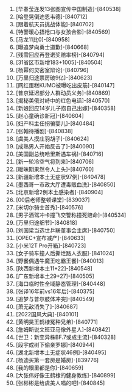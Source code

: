 
1. [华春莹连发13张图宣传中国制造]-[840538]
1. [哈登晃倒迪恩韦德]-[840712]
1. [跟着航天员挑战体能]-[840702]
1. [特警暖心捂枪口与女孩合影]-[840569]
1. [马龙11比0]-[840958]
1. [曝追梦向勇士道歉]-[840668]
1. [残雪回应再登诺奖赔率榜]-[840794]
1. [31省区市新增183+1005]-[840504]
1. [杨幂何炅密室辩论]-[840796]
1. [万里归途票房破9亿]-[840623]
1. [网红蛋糕KUMO被曝吃出皮筋]-[840147]
1. [普京延迟部分人群动员义务]-[840869]
1. [揭秘美俄对峙中的红色电话]-[840570]
1. [新娘回应14岁儿子抱自己出嫁]-[840358]
1. [赵心童确诊新冠]-[840604]
1. [妇产科主任拐骗婴儿]-[840484]
1. [张翰待播剧]-[840838]
1. [虞美人摸庄羽胡子]-[840624]
1. [成熟男人开始反击了]-[840090]
1. [美国副总统哈里斯遇车祸]-[840716]
1. [新一轮冷空气将到来]-[840706]
1. [暧昧期果然令人上头]-[840760]
1. [新疆新增本土无症状97例]-[840478]
1. [墨西哥一市政大厅遭毒贩血洗]-[840850]
1. [北京新增2例本土感染者]-[840904]
1. [00后老师整顿课堂]-[839037]
1. [米切尔骑士首秀]-[840576]
1. [男子酒驾冲卡撞飞交警称撞死赔命]-[840534]
1. [万里归途细节]-[840818]
1. [刘国梁当选世乒联董事会主席]-[840750]
1. [OPEC+宣布减产]-[840633]
1. [小米12T Pro开箱]-[840723]
1. [女子骑车撞人后撕烂路人衣服]-[841024]
1. [野餐偶遇牛魔王吃霸王餐]-[840013]
1. [陕西新增本土11+22]-[840548]
1. [广东新增本土29+27]-[840505]
1. [海口临时性全域静态管理]-[840448]
1. [张译16年前vs16年后]-[840375]
1. [追梦与普尔肢体冲突]-[840549]
1. [萧无敌消失了]-[840687]
1. [2022国风大典]-[840101]
1. [黄明昊王鹤棣冤种兄弟]-[840771]
1. [詹姆斯说文班亚马像外星人]-[840842]
1. [世卫：新变异株BF.7或成主流]-[840328]
1. [段宇成树下偷亲罗娜]-[840944]
1. [湖北新增本土无症状46例]-[840495]
1. [杨迪买第一套房是婚房]-[839776]
1. [我的眼里都是你]-[840659]
1. [大张伟好像王鹤棣的健身教练]-[840899]
1. [张彬彬是给虞美人唱的吧]-[840845]